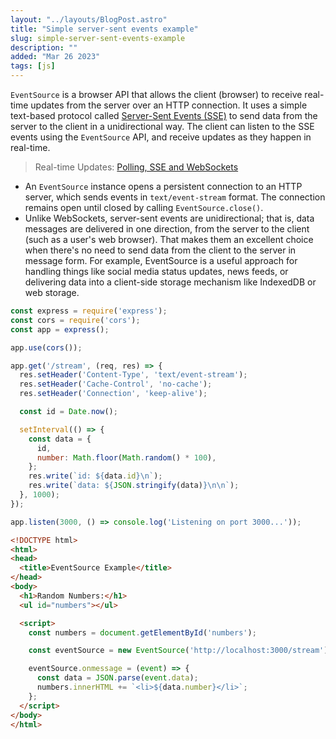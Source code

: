 ```yaml
---
layout: "../layouts/BlogPost.astro"
title: "Simple server-sent events example"
slug: simple-server-sent-events-example
description: ""
added: "Mar 26 2023"
tags: [js]
---
```


`EventSource` is a browser API that allows the client (browser) to receive real-time updates from the server over an HTTP connection. It uses a simple text-based protocol called [Server-Sent Events (SSE)](https://developer.mozilla.org/en-US/docs/Web/API/Server-sent_events) to send data from the server to the client in a unidirectional way. The client can listen to the SSE events using the `EventSource` API, and receive updates as they happen in real-time.

> Real-time Updates: [Polling, SSE and WebSockets](https://dev.to/thesanjeevsharma/real-time-updates-polling-sse-and-web-sockets-277i)

- An `EventSource` instance opens a persistent connection to an HTTP server, which sends events in `text/event-stream` format. The connection remains open until closed by calling `EventSource.close()`.
- Unlike WebSockets, server-sent events are unidirectional; that is, data messages are delivered in one direction, from the server to the client (such as a user's web browser). That makes them an excellent choice when there's no need to send data from the client to the server in message form. For example, EventSource is a useful approach for handling things like social media status updates, news feeds, or delivering data into a client-side storage mechanism like IndexedDB or web storage.

```js
const express = require('express');
const cors = require('cors');
const app = express();

app.use(cors());

app.get('/stream', (req, res) => {
  res.setHeader('Content-Type', 'text/event-stream');
  res.setHeader('Cache-Control', 'no-cache');
  res.setHeader('Connection', 'keep-alive');

  const id = Date.now();

  setInterval(() => {
    const data = {
      id,
      number: Math.floor(Math.random() * 100),
    };
    res.write(`id: ${data.id}\n`);
    res.write(`data: ${JSON.stringify(data)}\n\n`);
  }, 1000);
});

app.listen(3000, () => console.log('Listening on port 3000...'));
```

```html
<!DOCTYPE html>
<html>
<head>
  <title>EventSource Example</title>
</head>
<body>
  <h1>Random Numbers:</h1>
  <ul id="numbers"></ul>

  <script>
    const numbers = document.getElementById('numbers');

    const eventSource = new EventSource('http://localhost:3000/stream');

    eventSource.onmessage = (event) => {
      const data = JSON.parse(event.data);
      numbers.innerHTML += `<li>${data.number}</li>`;
    };
  </script>
</body>
</html>
```
